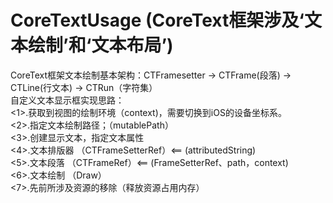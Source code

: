# CoreTextUsage (CoreText框架涉及‘文本绘制’和‘文本布局’) 

CoreText框架文本绘制基本架构：CTFramesetter -> CTFrame(段落) -> CTLine(行文本) -> CTRun（字符集）   
自定义文本显示框实现思路：   
<1>.获取到视图的绘制环境（context)，需要切换到iOS的设备坐标系。   
<2>.指定文本绘制路径；（mutablePath）    
<3>.创建显示文本，指定文本属性   
<4>.文本排版器 （CTFrameSetterRef）<== (attributedString)    
<5>.文本段落 （CTFrameRef）<== (FrameSetterRef、path，context)    
<6>.文本绘制 （Draw）   
<7>.先前所涉及资源的移除（释放资源占用内存）    










